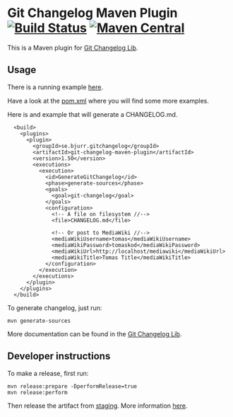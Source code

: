 # Git Changelog Maven Plugin [![Build Status](https://travis-ci.org/tomasbjerre/git-changelog-maven-plugin.svg?branch=master)](https://travis-ci.org/tomasbjerre/git-changelog-maven-plugin) [![Maven Central](https://maven-badges.herokuapp.com/maven-central/se.bjurr.gitchangelog/git-changelog-maven-plugin/badge.svg)](https://maven-badges.herokuapp.com/maven-central/se.bjurr.gitchangelog/git-changelog-maven-plugin)

This is a Maven plugin for [Git Changelog Lib](https://github.com/tomasbjerre/git-changelog-lib).

## Usage ##
There is a running example [here](https://github.com/tomasbjerre/git-changelog-maven-plugin/tree/master/git-changelog-maven-plugin-example).

Have a look at the [pom.xml](https://github.com/tomasbjerre/git-changelog-maven-plugin/blob/master/git-changelog-maven-plugin-example/pom.xml) where you will find some more examples.

Here is and example that will generate a CHANGELOG.md. 

```
  <build>
    <plugins>
      <plugin>
        <groupId>se.bjurr.gitchangelog</groupId>
        <artifactId>git-changelog-maven-plugin</artifactId>
        <version>1.50</version>
        <executions>
          <execution>
            <id>GenerateGitChangelog</id>
            <phase>generate-sources</phase>
            <goals>
              <goal>git-changelog</goal>
            </goals>
            <configuration>
              <!-- A file on filesystem //-->
              <file>CHANGELOG.md</file>

              <!-- Or post to MediaWiki //-->
              <mediaWikiUsername>tomas</mediaWikiUsername>
              <mediaWikiPassword>tomaskod</mediaWikiPassword>
              <mediaWikiUrl>http://localhost/mediawiki</mediaWikiUrl>
              <mediaWikiTitle>Tomas Title</mediaWikiTitle>
            </configuration>
          </execution>
        </executions>
      </plugin>
    </plugins>
  </build>
```

To generate changelog, just run:
```
mvn generate-sources
```

More documentation can be found in the [Git Changelog Lib](https://github.com/tomasbjerre/git-changelog-lib).

## Developer instructions

To make a release, first run:
```
mvn release:prepare -DperformRelease=true
mvn release:perform
```
Then release the artifact from [staging](https://oss.sonatype.org/#stagingRepositories). More information [here](http://central.sonatype.org/pages/releasing-the-deployment.html).
